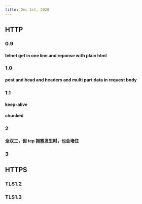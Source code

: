 ```yaml
---
title: Dec 1st, 2020
---
```


## HTTP
### 0.9
#### telnet get in one line and reponse with plain html
### 1.0
#### post and head and headers and multi part data in request body
### 1.1
#### keep-alive
#### chunked
### 2
#### 全双工，但 tcp 拥塞发生时，也会堵住
### 3
## HTTPS
### TLS1.2
### TLS1.3